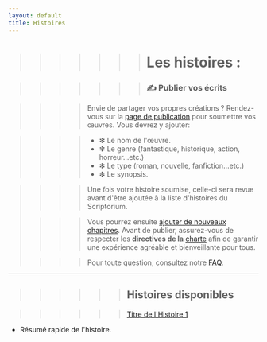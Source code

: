 ```yaml
---
layout: default
title: Histoires
---
```

>>>>>>> # Les histoires :

>>>>>>> ### ✍️ Publier vos écrits

>>>> Envie de partager vos propres créations ? Rendez-vous sur la [page de publication](create-story.md) pour soumettre vos œuvres.
>>>> Vous devrez y ajouter:

>>>>- ❇︎ Le nom de l'œuvre.
>>>>- ❇︎ Le genre (fantastique, historique, action, horreur...etc.)
>>>>- ❇︎ Le type (roman, nouvelle, fanfiction...etc.)
>>>>- ❇︎ Le synopsis.

>>>> Une fois votre histoire soumise, celle-ci sera revue avant d'être ajoutée à la liste d'histoires du Scriptorium.
>
>>>> Vous pourrez ensuite [ajouter de nouveaux chapitres](create-chapter.md).
>>>> Avant de publier, assurez-vous de respecter les **directives de la** [charte](charte.md) afin de garantir une expérience agréable et bienveillante pour tous.
> 
>>>> Pour toute question, consultez notre [FAQ](faq.md).

---

>>>>>> ## Histoires disponibles

>>>>>> [Titre de l'Histoire 1](nom-histoire-1.md)
  - Résumé rapide de l'histoire.

